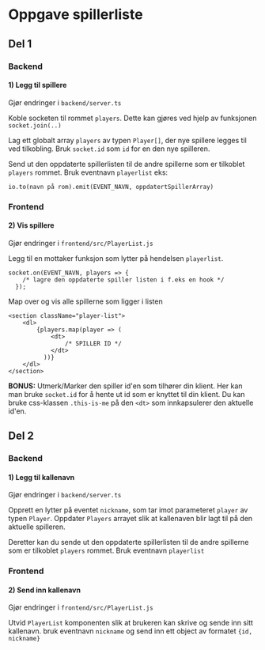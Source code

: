 # Oppgave spillerliste

## Del 1

### Backend

#### 1) Legg til spillere

Gjør endringer i `backend/server.ts`

Koble socketen til rommet `players`. Dette kan gjøres ved hjelp av funksjonen `socket.join(..)`

Lag ett globalt array `players` av typen `Player[]`, der nye spillere legges til ved tilkobling. Bruk `socket.id` som `id` for en den nye spilleren.

Send ut den oppdaterte spillerlisten til de andre spillerne som er tilkoblet `players` rommet. Bruk eventnavn `playerlist`
eks:

```
io.to(navn på rom).emit(EVENT_NAVN, oppdatertSpillerArray)
```

### Frontend

#### 2) Vis spillere

Gjør endringer i `frontend/src/PlayerList.js`

Legg til en mottaker funksjon som lytter på hendelsen `playerlist`.

```
socket.on(EVENT_NAVN, players => {
    /* lagre den oppdaterte spiller listen i f.eks en hook */
  });
```

Map over og vis alle spillerne som ligger i listen

```
<section className="player-list">
    <dl>
        {players.map(player => (
            <dt>
                /* SPILLER ID */
            </dt>
          ))}
    </dl>
</section>
```

**BONUS:** Utmerk/Marker den spiller id'en som tilhører din klient. Her kan man bruke `socket.id` for å hente ut id som er knyttet til din klient. Du kan bruke css-klassen `.this-is-me` på den `<dt>` som innkapsulerer den aktuelle id'en.

## Del 2

### Backend

#### 1) Legg til kallenavn

Gjør endringer i `backend/server.ts`

Opprett en lytter på eventet `nickname`, som tar imot parameteret `player` av typen `Player`. Oppdater `Players` arrayet slik at kallenaven blir lagt til på den aktuelle spilleren.

Deretter kan du sende ut den oppdaterte spillerlisten til de andre spillerne som er tilkoblet `players` rommet. Bruk eventnavn `playerlist`

### Frontend

#### 2) Send inn kallenavn

Gjør endringer i `frontend/src/PlayerList.js`

Utvid `PlayerList` komponenten slik at brukeren kan skrive og sende inn sitt kallenavn. bruk eventnavn `nickname` og send inn ett object av formatet
`{id, nickname}`
